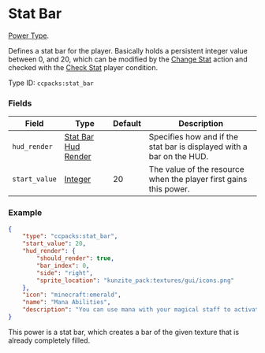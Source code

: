 # Stat Bar

[Power Type](../power_types.md).

Defines a stat bar for the player. Basically holds a persistent integer value between 0, and 20, which can be modified by the [Change Stat](../entity_actions/change_stat.md) action and checked with the [Check Stat](../entity_conditions/check_stat.md) player condition.

Type ID: `ccpacks:stat_bar`

### Fields

Field  | Type | Default | Description
-------|------|---------|-------------
`hud_render` | [Stat Bar Hud Render](../data_types/stat_hud_render.md) | | Specifies how and if the stat bar is displayed with a bar on the HUD.
`start_value` | [Integer](../data_types/integer.md) | 20 | The value of the resource when the player first gains this power.

### Example
```json
{
    "type": "ccpacks:stat_bar",
    "start_value": 20,
    "hud_render": {
        "should_render": true,
        "bar_index": 0,
        "side": "right",
        "sprite_location": "kunzite_pack:textures/gui/icons.png"
    },
    "icon": "minecraft:emerald",
    "name": "Mana Abilities",
    "description": "You can use mana with your magical staff to activate its powers."
}
```
This power is a stat bar, which creates a bar of the given texture that is already completely filled.
